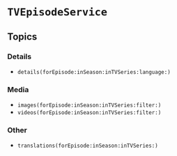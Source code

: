 # ``TVEpisodeService``

## Topics

### Details

- ``details(forEpisode:inSeason:inTVSeries:language:)``

### Media

- ``images(forEpisode:inSeason:inTVSeries:filter:)``
- ``videos(forEpisode:inSeason:inTVSeries:filter:)``

### Other

- ``translations(forEpisode:inSeason:inTVSeries:)``
